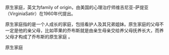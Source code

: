 
原生家庭，英文为family of origin，由美国的心理治疗师维吉尼亚-萨提亚（VirginiaSatir）在1960年代提出。

原生家庭指的是一个人成长的家庭，包括看护人及其兄弟姐妹。原生家庭的父母不一定是他的亲父母，比如苹果的乔布斯就是由亲生母亲交给养父母抚养长大，而养父母才构成了乔布斯的原生家庭 。

原生家庭












<!--stackedit_data:
eyJoaXN0b3J5IjpbMTM5MTM2NDQwMiwyODY4OTE0MjMsMTI2Nj
MxNDI5MywyMDM1OTEzODM2LC0xMTUzNjE5MDE1LDIwMzQxMTcw
OTIsOTY5MjY1ODA2XX0=
-->